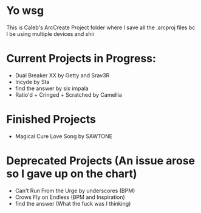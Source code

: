 # Yo wsg 
This is Caleb's ArcCreate Project folder where I save all the .arcproj files bc I be using multiple devices and shii

# Current Projects in Progress:
- Dual Breaker XX by Getty and Srav3R
- Incyde by Sta
- find the answer by six impala
- Ratio'd + Cringed + Scratched by Camellia

# Finished Projects
- Magical Cure Love Song by SAWTONE

# Deprecated Projects (An issue arose so I gave up on the chart)
- Can't Run From the Urge by underscores (BPM)
- Crows Fly on Endless (BPM and Inspiration)
- find the answer (What the fuck was I thinking)
